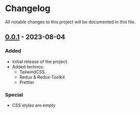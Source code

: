 # Changelog

All notable changes to this project will be documented in this file.

## [0.0.1] - 2023-08-04

### Added
- Initial release of the project.
- Added technos:
  - TailwindCSS
  - Redux & Redux-Toolkit
  - Prettier

### Special
- CSS styles are empty

[0.0.1]: https://github.com/IvanPostarnak/nature-shop-website/releases/tag/v0.0.1